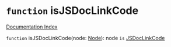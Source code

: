 # `function` isJSDocLinkCode

[Documentation Index](../README.md)

`function` isJSDocLinkCode(node: [Node](../private.interface.Node/README.md)): node `is` [JSDocLinkCode](../private.interface.JSDocLinkCode/README.md)
